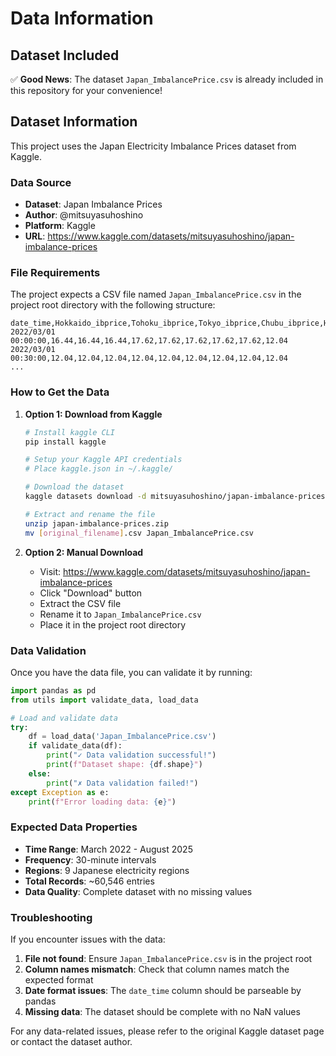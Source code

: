 # Data Information

## Dataset Included

✅ **Good News**: The dataset `Japan_ImbalancePrice.csv` is already included in this repository for your convenience!

## Dataset Information

This project uses the Japan Electricity Imbalance Prices dataset from Kaggle.

### Data Source
- **Dataset**: Japan Imbalance Prices
- **Author**: @mitsuyasuhoshino
- **Platform**: Kaggle
- **URL**: https://www.kaggle.com/datasets/mitsuyasuhoshino/japan-imbalance-prices

### File Requirements

The project expects a CSV file named `Japan_ImbalancePrice.csv` in the project root directory with the following structure:

```csv
date_time,Hokkaido_ibprice,Tohoku_ibprice,Tokyo_ibprice,Chubu_ibprice,Hokuriku_ibprice,Kansai_ibprice,Chugoku_ibprice,Shikoku_ibprice,Kyushu_ibprice
2022/03/01 00:00:00,16.44,16.44,16.44,17.62,17.62,17.62,17.62,17.62,12.04
2022/03/01 00:30:00,12.04,12.04,12.04,12.04,12.04,12.04,12.04,12.04,12.04
...
```

### How to Get the Data

1. **Option 1: Download from Kaggle**
   ```bash
   # Install kaggle CLI
   pip install kaggle
   
   # Setup your Kaggle API credentials
   # Place kaggle.json in ~/.kaggle/
   
   # Download the dataset
   kaggle datasets download -d mitsuyasuhoshino/japan-imbalance-prices
   
   # Extract and rename the file
   unzip japan-imbalance-prices.zip
   mv [original_filename].csv Japan_ImbalancePrice.csv
   ```

2. **Option 2: Manual Download**
   - Visit: https://www.kaggle.com/datasets/mitsuyasuhoshino/japan-imbalance-prices
   - Click "Download" button
   - Extract the CSV file
   - Rename it to `Japan_ImbalancePrice.csv`
   - Place it in the project root directory

### Data Validation

Once you have the data file, you can validate it by running:

```python
import pandas as pd
from utils import validate_data, load_data

# Load and validate data
try:
    df = load_data('Japan_ImbalancePrice.csv')
    if validate_data(df):
        print("✓ Data validation successful!")
        print(f"Dataset shape: {df.shape}")
    else:
        print("✗ Data validation failed!")
except Exception as e:
    print(f"Error loading data: {e}")
```

### Expected Data Properties

- **Time Range**: March 2022 - August 2025
- **Frequency**: 30-minute intervals
- **Regions**: 9 Japanese electricity regions
- **Total Records**: ~60,546 entries
- **Data Quality**: Complete dataset with no missing values

### Troubleshooting

If you encounter issues with the data:

1. **File not found**: Ensure `Japan_ImbalancePrice.csv` is in the project root
2. **Column names mismatch**: Check that column names match the expected format
3. **Date format issues**: The `date_time` column should be parseable by pandas
4. **Missing data**: The dataset should be complete with no NaN values

For any data-related issues, please refer to the original Kaggle dataset page or contact the dataset author.
